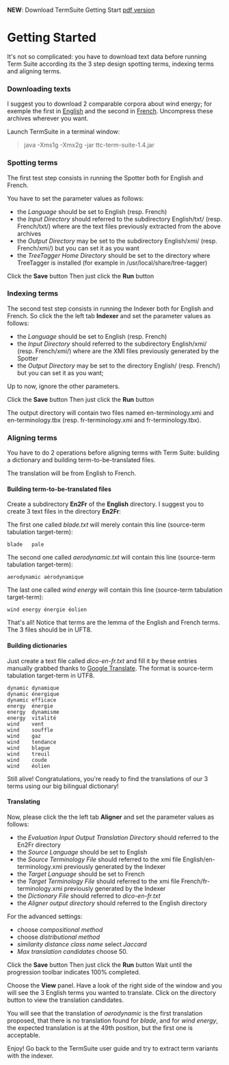 **NEW**: Download TermSuite Getting Start
[pdf version](http://ttc-project.googlecode.com/files/TermSuite-gettingstart.pdf)

# Getting Started #

It's not so complicated: you have to download text data before running Term Suite according its the 3 step design spotting terms, indexing terms and aligning terms.

### Downloading texts ###

I suggest you to download 2 comparable corpora about wind energy; for exemple the first in [English](http://www.lina.univ-nantes.fr/taln/maven/en-wind-energy.tgz) and the second in [French](http://www.lina.univ-nantes.fr/taln/maven/fr-wind-energy.tgz). Uncompress these archives wherever you want.

Launch TermSuite in a terminal window:

> java -Xms1g -Xmx2g -jar ttc-term-suite-1.4.jar

### Spotting terms ###

The first test step consists in running the Spotter both for English and French.

You have to set the parameter values as follows:
  * the _Language_ should be set to English (resp. French)
  * the _Input Directory_ should referred to the subdirectory English/txt/ (resp. French/txt/) where are the text files previously extracted from the above archives
  * the _Output Directory_ may be set to the subdirectory English/xmi/ (resp. French/xmi/) but you can set it as you want
  * the _TreeTagger Home Directory_ should be set to the directory where TreeTagger is installed (for example in /usr/local/share/tree-tagger)

Click the  **Save** button
Then just click the **Run** button

### Indexing terms ###

The second test step consists in running the Indexer both for English and French. So click the the left tab **Indexer** and set the parameter values as follows:
  * the _Language_ should be set to English (resp. French)
  * the _Input Directory_ should referred to the subdirectory English/xmi/ (resp. French/xmi/) where are the XMI files previously generated by the Spotter
  * the _Output Directory_ may be set to the directory English/ (resp. French/) but you can set it as you want;

Up to now, ignore the other parameters.

Click the  **Save** button
Then just click the **Run** button

The output directory will contain two files named en-terminology.xmi and en-terminology.tbx (resp. fr-terminology.xmi and fr-terminology.tbx).


### Aligning terms ###

You have to do 2 operations before aligning terms with Term Suite:
building a dictionary and building  term-to-be-translated files.

The translation will be from English to French.

#### Building term-to-be-translated files ####

Create a subdirectory  **En2Fr**  of the  **English** directory.
I suggest you to create 3 text files in the directory **En2Fr**:

The first one called _blade.txt_ will merely contain this line (source-term tabulation target-term):
```
blade	pale
```

The second one called _aerodynamic.txt_ will contain this line (source-term tabulation target-term):
```
aerodynamic	aérodynamique
```

The last one called _wind energy_ will contain this line (source-term tabulation target-term):
```
wind energy	énergie éolien
```

That's all!
Notice that terms are the lemma of the English and French terms.
The 3 files should be in UFT8.

#### Building dictionaries ####

Just create a text file called  _dico-en-fr.txt_ and fill it by these entries manually grabbed thanks to [Google Translate](http://translate.google.com/).
The format is source-term tabulation target-term in UTF8.
```
dynamic	dynamique
dynamic	énergique
dynamic	efficace
energy	énergie
energy	dynamisme
energy	vitalité
wind	vent
wind	souffle
wind	gaz
wind	tendance
wind	blague
wind	treuil
wind	coude
wind	éolien
```

Still alive! Congratulations, you're ready to find the translations of our  3 terms using our big bilingual dictionary!

#### Translating ####

Now, please click the the left tab **Aligner** and set the parameter values as follows:
  * the _Evaluation Input Output Translation Directory_ should referred to the En2Fr directory
  * the _Source Language_ should be set to English
  * the _Source Terminology File_ should referred to the xmi file English/en-terminology.xmi previously generated by the Indexer
  * the _Target Language_ should be set to French
  * the _Target Terminology File_ should referred to the xmi file French/fr-terminology.xmi previously generated by the Indexer
  * the _Dictionary File_ should referred to  _dico-en-fr.txt_
  * the _Aligner output directory_  should referred to the English directory

For the advanced settings:
  * choose _compositional method_
  * choose _distributional method_
  * _similarity distance class name_ select _Jaccard_
  * _Max translation candidates_  choose 50.

Click the  **Save** button
Then just click the **Run** button
Wait until the progression toolbar indicates 100% completed.

Choose the **View** panel.
Have a look of the right side of the window and you will see the 3 English terms you wanted to translate. Click on the directory button to view the translation candidates.

You will see that the translation of _aerodynamic_ is the first translation proposed, that there is no translation found for _blade_, and for _wind energy_, the expected translation is at the 49th position, but the first one is acceptable.

Enjoy! Go back to the TermSuite user guide and try to extract term variants with the indexer.